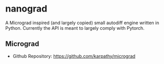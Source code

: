 # nanograd

A Micrograd inspired (and largely copied) small autodiff engine written in Python. 
Currently the API is meant to largely comply with Pytorch.


## Micrograd

- Github Repository:  https://github.com/karpathy/micrograd
